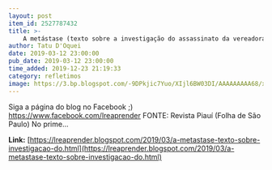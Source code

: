 ```yaml
---
layout: post
item_id: 2527787432
title: >-
    A metástase (texto sobre a investigação do assassinato da vereadora Marielle Franco, por Allan de Abreu)
author: Tatu D'Oquei
date: 2019-03-12 23:00:00
pub_date: 2019-03-12 23:00:00
time_added: 2019-12-23 21:19:33
category: refletimos
image: https://3.bp.blogspot.com/-9DPkjic7Yuo/XIjl6BW03DI/AAAAAAAAA68/xjdrV_Q0EA0_zUUYOZZtqZmvfQhNEkaywCLcBGAs/w1200-h630-p-k-no-nu/marielle-franco.jpg
---
```


Siga a página do blog no Facebook ;) https://www.facebook.com/lreaprender FONTE: Revista Piauí (Folha de São Paulo) No prime...

**Link:** [https://lreaprender.blogspot.com/2019/03/a-metastase-texto-sobre-investigacao-do.html](https://lreaprender.blogspot.com/2019/03/a-metastase-texto-sobre-investigacao-do.html)

